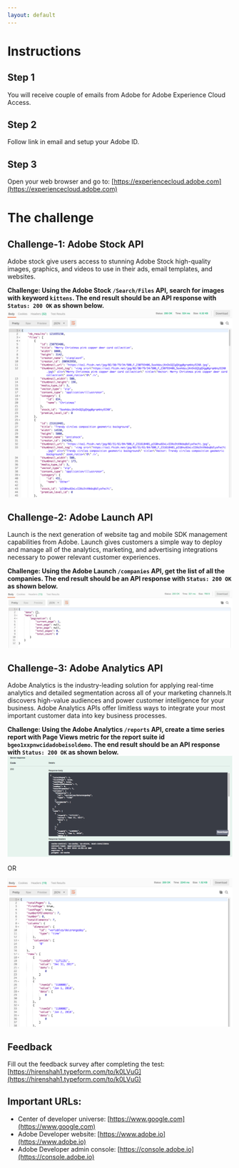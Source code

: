 ```yaml
---
layout: default
---
```

# Instructions

## Step 1
You will receive couple of emails from Adobe for Adobe Experience Cloud Access.

## Step 2
Follow link in email and setup your Adobe ID.

## Step 3
Open your web browser and go to: [https://experiencecloud.adobe.com](https://experiencecloud.adobe.com)

# The challenge

## Challenge-1: Adobe Stock API
Adobe stock give users access to stunning Adobe Stock high-quality images, graphics, and videos to use in their ads, email templates, and websites.

**Challenge: Using the Adobe Stock `/Search/Files` API, search for images with keyword `kittens`. The end result should be an API response with `Status: 200 OK` as shown below.**
![challenge 1](./images/1.png)

## Challenge-2: Adobe Launch API
Launch is the next generation of website tag and mobile SDK management capabilities from Adobe. Launch gives customers a simple way to deploy and manage all of the analytics, marketing, and advertising integrations necessary to power relevant customer experiences.

**Challenge: Using the Adobe Launch `/companies` API, get the list of all the companies. The end result should be an API response with `Status: 200 OK` as shown below.**
![challenge 2](./images/2.png)

## Challenge-3: Adobe Analytics API
Adobe Analytics is the industry-leading solution for applying real-time analytics and detailed segmentation across all of your marketing channels.It discovers high-value audiences and power customer intelligence for your business. Adobe Analytics APIs offer limitless ways to integrate your most important customer data into key business processes.

**Challenge: Using the Adobe Analytics `/reports` API, create a time series report with Page Views metric for the report suite id `bgeo1xxpnwcidadobeisoldemo`. The end result should be an API response with `Status: 200 OK` as shown below.**
![challenge 3](./images/3.png)

OR

![challenge 4](./images/4.png)




## Feedback
Fill out the feedback survey after completing the test: [https://hirenshah1.typeform.com/to/k0LVuG](https://hirenshah1.typeform.com/to/k0LVuG)

## Important URLs:

*   Center of developer universe: [https://www.google.com](https://www.google.com)
*   Adobe Developer website: [https://www.adobe.io](https://www.adobe.io)
*   Adobe Developer admin console: [https://console.adobe.io](https://console.adobe.io)


